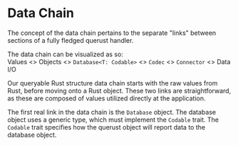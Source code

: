 # Data Chain
The concept of the data chain pertains to the separate "links" between sections of a fully fledged
querust handler.

The data chain can be visualized as so:  
Values <> Objects <> `Database<T: Codable>` <> `Codec` <> `Connector` <> Data I/O

Our queryable Rust structure data chain starts with the raw values from Rust, before moving onto
a Rust object. These two links are straightforward, as these are composed of values utilized
directly at the application. 

The first real link in the data chain is the `Database` object. The database object uses a generic
type, which must implement the `Codable` trait. The `Codable` trait specifies how the querust object 
will report data to the database object. 